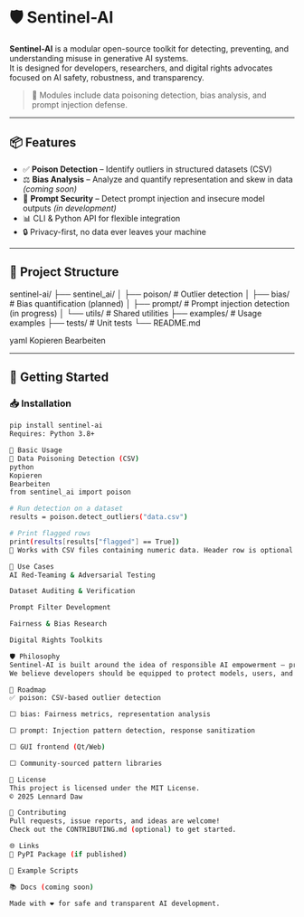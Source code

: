 # 🛡️ Sentinel-AI

**Sentinel-AI** is a modular open-source toolkit for detecting, preventing, and understanding misuse in generative AI systems.  
It is designed for developers, researchers, and digital rights advocates focused on AI safety, robustness, and transparency.

> 🔬 Modules include data poisoning detection, bias analysis, and prompt injection defense.

---

## 📦 Features

- ✅ **Poison Detection** – Identify outliers in structured datasets (CSV)  
- ⚖️ **Bias Analysis** – Analyze and quantify representation and skew in data *(coming soon)*  
- 🧠 **Prompt Security** – Detect prompt injection and insecure model outputs *(in development)*  
- 📊 CLI & Python API for flexible integration  
- 🔒 Privacy-first, no data ever leaves your machine

---

## 📁 Project Structure

sentinel-ai/
├── sentinel_ai/
│ ├── poison/ # Outlier detection
│ ├── bias/ # Bias quantification (planned)
│ ├── prompt/ # Prompt injection detection (in progress)
│ └── utils/ # Shared utilities
├── examples/ # Usage examples
├── tests/ # Unit tests
└── README.md

yaml
Kopieren
Bearbeiten

---

## 🚀 Getting Started

### 📥 Installation

```bash
pip install sentinel-ai
Requires: Python 3.8+

🧪 Basic Usage
🧬 Data Poisoning Detection (CSV)
python
Kopieren
Bearbeiten
from sentinel_ai import poison

# Run detection on a dataset
results = poison.detect_outliers("data.csv")

# Print flagged rows
print(results[results["flagged"] == True])
📌 Works with CSV files containing numeric data. Header row is optional.

🧠 Use Cases
AI Red-Teaming & Adversarial Testing

Dataset Auditing & Verification

Prompt Filter Development

Fairness & Bias Research

Digital Rights Toolkits

🛡️ Philosophy
Sentinel-AI is built around the idea of responsible AI empowerment – providing tools to detect misuse, not restrict use.
We believe developers should be equipped to protect models, users, and systems from unintended consequences.

🧩 Roadmap
✅ poison: CSV-based outlier detection

⬜ bias: Fairness metrics, representation analysis

⬜ prompt: Injection pattern detection, response sanitization

⬜ GUI frontend (Qt/Web)

⬜ Community-sourced pattern libraries

📄 License
This project is licensed under the MIT License.
© 2025 Lennard Daw

🤝 Contributing
Pull requests, issue reports, and ideas are welcome!
Check out the CONTRIBUTING.md (optional) to get started.

🌐 Links
🔗 PyPI Package (if published)

🧪 Example Scripts

📚 Docs (coming soon)

Made with ❤️ for safe and transparent AI development.
